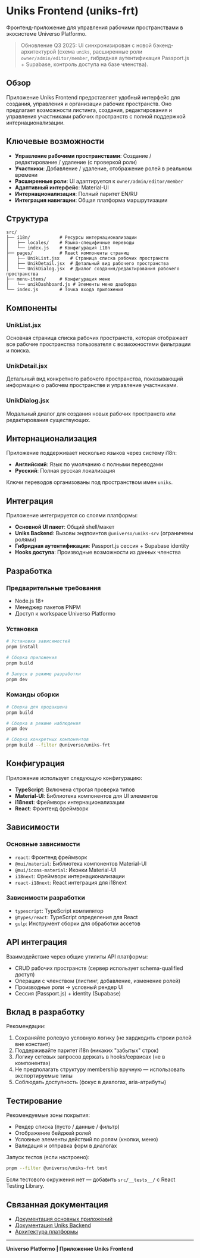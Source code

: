 # Uniks Frontend (uniks-frt)

Фронтенд-приложение для управления рабочими пространствами в экосистеме Universo Platformo.

> Обновление Q3 2025: UI синхронизирован с новой бэкенд-архитектурой (схема `uniks`, расширенные роли `owner/admin/editor/member`, гибридная аутентификация Passport.js + Supabase, контроль доступа на базе членства).

## Обзор

Приложение Uniks Frontend предоставляет удобный интерфейс для создания, управления и организации рабочих пространств. Оно предлагает возможности листинга, создания, редактирования и управления участниками рабочих пространств с полной поддержкой интернационализации.

## Ключевые возможности

- **Управление рабочими пространствами**: Создание / редактирование / удаление (с проверкой роли)
- **Участники**: Добавление / удаление, отображение ролей в реальном времени
- **Расширенные роли**: UI адаптируется к `owner/admin/editor/member`
- **Адаптивный интерфейс**: Material-UI
- **Интернационализация**: Полный паритет EN/RU
- **Интеграция навигации**: Общая платформа маршрутизации

## Структура

```
src/
├── i18n/           # Ресурсы интернационализации
│   ├── locales/    # Языко-специфичные переводы
│   └── index.js    # Конфигурация i18n
├── pages/          # React компоненты страниц
│   ├── UnikList.jsx    # Страница списка рабочих пространств
│   ├── UnikDetail.jsx  # Детальный вид рабочего пространства
│   └── UnikDialog.jsx  # Диалог создания/редактирования рабочего пространства
├── menu-items/     # Конфигурация меню
│   └── unikDashboard.js # Элементы меню дашборда
└── index.js        # Точка входа приложения
```

## Компоненты

### UnikList.jsx

Основная страница списка рабочих пространств, которая отображает все рабочие пространства пользователя с возможностями фильтрации и поиска.

### UnikDetail.jsx

Детальный вид конкретного рабочего пространства, показывающий информацию о рабочем пространстве и управление участниками.

### UnikDialog.jsx

Модальный диалог для создания новых рабочих пространств или редактирования существующих.

## Интернационализация

Приложение поддерживает несколько языков через систему i18n:

-   **Английский**: Язык по умолчанию с полными переводами
-   **Русский**: Полная русская локализация

Ключи переводов организованы под пространством имен `uniks`.

## Интеграция

Приложение интегрируется со слоями платформы:

- **Основной UI пакет**: Общий shell/макет
- **Uniks Backend**: Вызовы эндпоинтов `@universo/uniks-srv` (ограничены ролями)
- **Гибридная аутентификация**: Passport.js сессия + Supabase identity
- **Hooks доступа**: Производные возможности из данных членства

## Разработка

### Предварительные требования

-   Node.js 18+
-   Менеджер пакетов PNPM
-   Доступ к workspace Universo Platformo

### Установка

```bash
# Установка зависимостей
pnpm install

# Сборка приложения
pnpm build

# Запуск в режиме разработки
pnpm dev
```

### Команды сборки

```bash
# Сборка для продакшена
pnpm build

# Сборка в режиме наблюдения
pnpm dev

# Сборка конкретных компонентов
pnpm build --filter @universo/uniks-frt
```

## Конфигурация

Приложение использует следующую конфигурацию:

-   **TypeScript**: Включена строгая проверка типов
-   **Material-UI**: Библиотека компонентов для UI элементов
-   **i18next**: Фреймворк интернационализации
-   **React**: Фронтенд фреймворк

## Зависимости

### Основные зависимости

-   `react`: Фронтенд фреймворк
-   `@mui/material`: Библиотека компонентов Material-UI
-   `@mui/icons-material`: Иконки Material-UI
-   `i18next`: Фреймворк интернационализации
-   `react-i18next`: React интеграция для i18next

### Зависимости разработки

-   `typescript`: TypeScript компилятор
-   `@types/react`: TypeScript определения для React
-   `gulp`: Инструмент сборки для обработки ассетов

## API интеграция

Взаимодействие через общие утилиты API платформы:

- CRUD рабочих пространств (сервер использует schema-qualified доступ)
- Операции с членством (листинг, добавление, изменение ролей)
- Производные роли → условный рендер UI
- Сессия (Passport.js) + identity (Supabase)

## Вклад в разработку

Рекомендации:

1. Сохраняйте ролевую условную логику (не хардкодить строки ролей вне констант)
2. Поддерживайте паритет i18n (никаких "забытых" строк)
3. Логику сетевых запросов держать в hooks/сервисах (не в компонентах)
4. Не предполагать структуру membership вручную — использовать экспортируемые типы
5. Соблюдать доступность (фокус в диалогах, aria-атрибуты)

## Тестирование

Рекомендуемые зоны покрытия:

- Рендер списка (пусто / данные / фильтр)
- Отображение бейджей ролей
- Условные элементы действий по ролям (кнопки, меню)
- Валидация и отправка форм в диалогах

Запуск тестов (если настроено):

```bash
pnpm --filter @universo/uniks-frt test
```

Если тестового окружения нет — добавить `src/__tests__/` с React Testing Library.

## Связанная документация

-   [Документация основных приложений](../README-RU.md)
-   [Документация Uniks Backend](../uniks-srv/base/README-RU.md)
-   [Архитектура платформы](../../../docs/ru/applications/README.md)

---

**Universo Platformo | Приложение Uniks Frontend**
